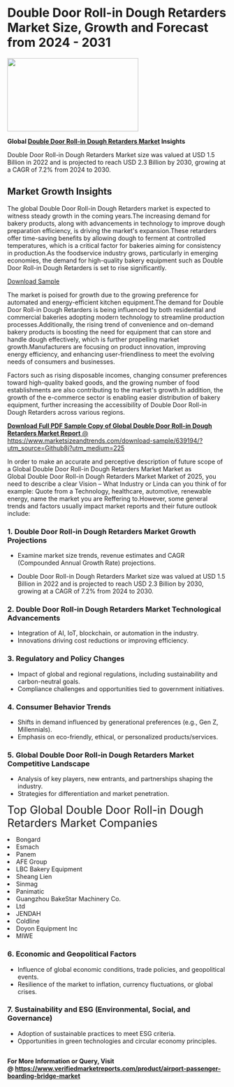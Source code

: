 <H1>Double Door Roll-in Dough Retarders Market Size, Growth and Forecast from 2024 - 2031</H1><img class="aligncenter size-medium wp-image-584254" src="https://thirdeyenews.in/wp-content/uploads/2024/09/Global-Market-Research-300x168.jpeg" alt="" width="300" height="168" /><p><strong>Global&nbsp;<a href="https://www.marketsizeandtrends.com/download-sample/639194/?utm_source=Github8j?utm_medium=225">Double Door Roll-in Dough Retarders Market</a> Insights</strong></p><p>Double Door Roll-in Dough Retarders Market size was valued at USD 1.5 Billion in 2022 and is projected to reach USD 2.3 Billion by 2030, growing at a CAGR of 7.2% from 2024 to 2030.</p><p><h2>Market Growth Insights</h2> <p>The global Double Door Roll-in Dough Retarders market is expected to witness steady growth in the coming years.The increasing demand for bakery products, along with advancements in technology to improve dough preparation efficiency, is driving the market's expansion.These retarders offer time-saving benefits by allowing dough to ferment at controlled temperatures, which is a critical factor for bakeries aiming for consistency in production.As the foodservice industry grows, particularly in emerging economies, the demand for high-quality bakery equipment such as Double Door Roll-in Dough Retarders is set to rise significantly.</p> <p><a href="#">Download Sample</a></p> <p>The market is poised for growth due to the growing preference for automated and energy-efficient kitchen equipment.The demand for Double Door Roll-in Dough Retarders is being influenced by both residential and commercial bakeries adopting modern technology to streamline production processes.Additionally, the rising trend of convenience and on-demand bakery products is boosting the need for equipment that can store and handle dough effectively, which is further propelling market growth.Manufacturers are focusing on product innovation, improving energy efficiency, and enhancing user-friendliness to meet the evolving needs of consumers and businesses.</p> <p>Factors such as rising disposable incomes, changing consumer preferences toward high-quality baked goods, and the growing number of food establishments are also contributing to the market's growth.In addition, the growth of the e-commerce sector is enabling easier distribution of bakery equipment, further increasing the accessibility of Double Door Roll-in Dough Retarders across various regions.</p> <p><a href="#"></p><p><span class=""><strong>Download Full PDF Sample Copy of Global Double Door Roll-in Dough Retarders Market Report</strong> @ <a href="https://www.marketsizeandtrends.com/download-sample/639194/?utm_source=Github8j?utm_medium=225" target="_blank">https://www.marketsizeandtrends.com/download-sample/639194/?utm_source=Github8j?utm_medium=225</a></span></p><p>In order to make an accurate and perceptive description of future scope of a Global&nbsp;Double Door Roll-in Dough Retarders Market Market as Global&nbsp;Double Door Roll-in Dough Retarders Market Market of 2025, you need to describe a clear Vision &ndash; What Industry or Linda can you think of for example: Quote from a Technology, healthcare, automotive, renewable energy, name the market you are Reffering to.However, some general trends and factors usually impact market reports and their future outlook include:</p><h3>1.&nbsp;<strong>Double Door Roll-in Dough Retarders Market Growth Projections</strong></h3><ul><li>Examine market size trends, revenue estimates and CAGR (Compounded Annual Growth Rate) projections.</li><li><p>Double Door Roll-in Dough Retarders Market size was valued at USD 1.5 Billion in 2022 and is projected to reach USD 2.3 Billion by 2030, growing at a CAGR of 7.2% from 2024 to 2030.</p></li></ul><h3>2.&nbsp;<strong>Double Door Roll-in Dough Retarders Market Technological Advancements</strong></h3><ul><li>Integration of AI, IoT, blockchain, or automation in the industry.</li><li>Innovations driving cost reductions or improving efficiency.</li></ul><h3>3.&nbsp;<strong>Regulatory and Policy Changes</strong></h3><ul><li>Impact of global and regional regulations, including sustainability and carbon-neutral goals.</li><li>Compliance challenges and opportunities tied to government initiatives.</li></ul><h3>4.&nbsp;<strong>Consumer Behavior Trends</strong></h3><ul><li>Shifts in demand influenced by generational preferences (e.g., Gen Z, Millennials).</li><li>Emphasis on eco-friendly, ethical, or personalized products/services.</li></ul><h3>5.&nbsp;<strong>Global Double Door Roll-in Dough Retarders Market Competitive Landscape</strong></h3><ul><li>Analysis of key players, new entrants, and partnerships shaping the industry.</li><li>Strategies for differentiation and market penetration.</li></ul><p data-pm-slice="1 1 []"><span style="color: inherit; font-family: inherit; font-size: 25px;">Top Global Double Door Roll-in Dough Retarders Market Companies</span></p><div class="" data-test-id=""><p><li>Bongard</li><li> Esmach</li><li> Panem</li><li> AFE Group</li><li> LBC Bakery Equipment</li><li> Sheang Lien</li><li> Sinmag</li><li> Panimatic</li><li> Guangzhou BakeStar Machinery Co.</li><li>Ltd</li><li> JENDAH</li><li> Coldline</li><li> Doyon Equipment Inc</li><li> MIWE</li></p></div><h3>6.&nbsp;<strong>Economic and Geopolitical Factors</strong></h3><ul><li>Influence of global economic conditions, trade policies, and geopolitical events.</li><li>Resilience of the market to inflation, currency fluctuations, or global crises.</li></ul><h3>7.&nbsp;<strong>Sustainability and ESG (Environmental, Social, and Governance)</strong></h3><ul><li>Adoption of sustainable practices to meet ESG criteria.</li><li>Opportunities in green technologies and circular economy principles.</li></ul><h2><strong style="font-size: 14px;">For More Information or Query, Visit @&nbsp;</strong><a style="background-color: #ffffff; font-size: 14px;" href="https://www.marketsizeandtrends.com/report/double-door-roll-in-dough-retarders-market/" target="_blank">https://www.verifiedmarketreports.com/product/airport-passenger-boarding-bridge-market</a></h2>